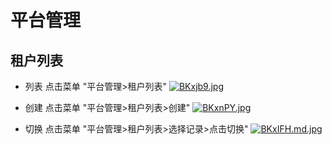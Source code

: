 # 平台管理

## 租户列表

* 列表 点击菜单 "平台管理>租户列表"
[![BKxjb9.jpg](https://v1.ax1x.com/2022/10/14/BKxjb9.jpg)](https://x.imgtu.com/i/BKxjb9)

* 创建 点击菜单 "平台管理>租户列表>创建"
[![BKxnPY.jpg](https://v1.ax1x.com/2022/10/14/BKxnPY.jpg)](https://x.imgtu.com/i/BKxnPY)

* 切换 点击菜单 "平台管理>租户列表>选择记录>点击切换"
[![BKxIFH.md.jpg](https://v1.ax1x.com/2022/10/14/BKxIFH.md.jpg)](https://x.imgtu.com/i/BKxIFH)
